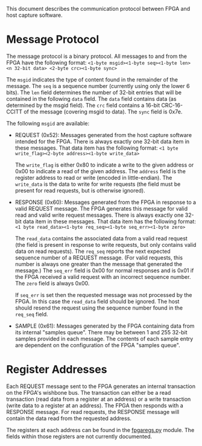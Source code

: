 This document describes the communication protocol between FPGA and
host capture software.

# Message Protocol

The message protocol is a binary protocol.  All messages to and from
the FPGA have the following format:
`<1-byte msgid><1-byte seq><1-byte len> <n 32-bit data> <2-byte crc><1-byte sync>`

The `msgid` indicates the type of content found in the remainder of
the message.  The `seq` is a sequence number (currently using only the
lower 6 bits).  The `len` field determines the number of 32-bit
entries that will be contained in the following `data` field.  The
`data` field contains data (as determined by the msgid field).  The
`crc` field contains a 16-bit CRC-16-CCITT of the message (covering
msgid to data).  The `sync` field is 0x7e.

The following `msgid` are available:
- REQUEST (0x52): Messages generated from the host capture software
  intended for the FPGA.  There is always exactly one 32-bit data item
  in these messages.  That data item has the following format:
  `<1 byte write_flag><2-byte address><1-byte write_data>`

  The `write_flag` is either 0x80 to indicate a write to the given
  address or 0x00 to indicate a read of the given address.  The
  `address` field is the register address to read or write (encoded in
  little-endian).  The `write_data` is the data to write for write
  requests (the field must be present for read requests, but is
  otherwise ignored).

- RESPONSE (0x60): Messages generated from the FPGA in response to a
  valid REQUEST message.  The FPGA generates this message for valid
  read and valid write request messages.  There is always exactly one
  32-bit data item in these messages.  That data item has the
  following format:
  `<1 byte read_data><1-byte req_seq><1-byte seq_err><1-byte zero>`

  The `read_data` contains the associated data from a valid read
  request (the field is present in response to write requests, but
  only contains valid data on read requests).  The `req_seq` reports
  the next expected sequence number of a REQUEST message.  (For valid
  requests, this number is always one greater than the message that
  generated the message.)  The `seq_err` field is 0x00 for normal
  responses and is 0x01 if the FPGA received a valid request with an
  incorrect sequence number.  The `zero` field is always 0x00.

  If `seq_err` is set then the requested message was not processed by
  the FPGA.  In this case the `read_data` field should be ignored.
  The host should resend the request using the sequence number found
  in the `req_seq` field.

- SAMPLE (0x61): Messages generated by the FPGA containing data from
  its internal "samples queue".  There may be between 1 and 255 32-bit
  samples provided in each message.  The contents of each sample entry
  are dependent on the configuration of the FPGA "samples queue".

# Register Addresses

Each REQUEST message sent to the FPGA generates an internal
transaction on the FPGA's wishbone bus.  The transaction can either be
a read transaction (read data from a register at an address) or a
write transaction (write data to a register at an address).  The FPGA
then responds with a RESPONSE message.  For read requests, the
RESPONSE message will contain the data read from the requested
address.

The registers at each address can be found in the
[fpgaregs.py](../src/fpgaregs.py) module.  The fields within those
registers are not currently documented.
